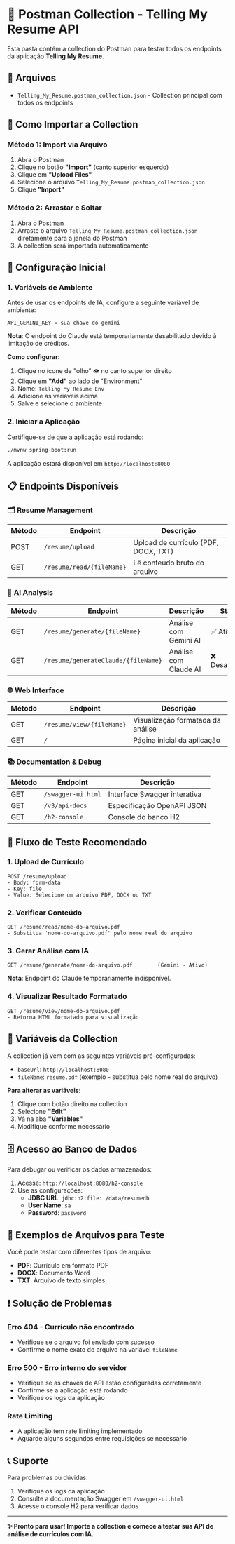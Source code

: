 # 📮 Postman Collection - Telling My Resume API

Esta pasta contém a collection do Postman para testar todos os endpoints da aplicação **Telling My Resume**.

## 📁 Arquivos

- `Telling_My_Resume.postman_collection.json` - Collection principal com todos os endpoints

## 🚀 Como Importar a Collection

### Método 1: Import via Arquivo
1. Abra o Postman
2. Clique no botão **"Import"** (canto superior esquerdo)
3. Clique em **"Upload Files"**
4. Selecione o arquivo `Telling_My_Resume.postman_collection.json`
5. Clique **"Import"**

### Método 2: Arrastar e Soltar
1. Abra o Postman
2. Arraste o arquivo `Telling_My_Resume.postman_collection.json` diretamente para a janela do Postman
3. A collection será importada automaticamente

## 🔧 Configuração Inicial

### 1. Variáveis de Ambiente
Antes de usar os endpoints de IA, configure a seguinte variável de ambiente:

```
API_GEMINI_KEY = sua-chave-do-gemini
```

**Nota**: O endpoint do Claude está temporariamente desabilitado devido à limitação de créditos.

**Como configurar:**
1. Clique no ícone de "olho" 👁️ no canto superior direito
2. Clique em **"Add"** ao lado de "Environment"
3. Nome: `Telling My Resume Env`
4. Adicione as variáveis acima
5. Salve e selecione o ambiente

### 2. Iniciar a Aplicação
Certifique-se de que a aplicação está rodando:

```bash
./mvnw spring-boot:run
```

A aplicação estará disponível em `http://localhost:8080`

## 📋 Endpoints Disponíveis

### 🗂️ **Resume Management**
| Método | Endpoint | Descrição |
|--------|----------|-----------|
| POST | `/resume/upload` | Upload de currículo (PDF, DOCX, TXT) |
| GET | `/resume/read/{fileName}` | Lê conteúdo bruto do arquivo |

### 🤖 **AI Analysis**
| Método | Endpoint | Descrição | Status |
|--------|----------|-----------|--------|
| GET | `/resume/generate/{fileName}` | Análise com Gemini AI | ✅ Ativo |
| GET | `/resume/generateClaude/{fileName}` | Análise com Claude AI | ❌ Desabilitado |

### 🌐 **Web Interface**
| Método | Endpoint | Descrição |
|--------|----------|-----------|
| GET | `/resume/view/{fileName}` | Visualização formatada da análise |
| GET | `/` | Página inicial da aplicação |

### 📚 **Documentation & Debug**
| Método | Endpoint | Descrição |
|--------|----------|-----------|
| GET | `/swagger-ui.html` | Interface Swagger interativa |
| GET | `/v3/api-docs` | Especificação OpenAPI JSON |
| GET | `/h2-console` | Console do banco H2 |

## 🧪 Fluxo de Teste Recomendado

### 1. **Upload de Currículo**
```
POST /resume/upload
- Body: form-data
- Key: file
- Value: Selecione um arquivo PDF, DOCX ou TXT
```

### 2. **Verificar Conteúdo**
```
GET /resume/read/nome-do-arquivo.pdf
- Substitua 'nome-do-arquivo.pdf' pelo nome real do arquivo
```

### 3. **Gerar Análise com IA**
```
GET /resume/generate/nome-do-arquivo.pdf        (Gemini - Ativo)
```
**Nota**: Endpoint do Claude temporariamente indisponível.

### 4. **Visualizar Resultado Formatado**
```
GET /resume/view/nome-do-arquivo.pdf
- Retorna HTML formatado para visualização
```

## 🔧 Variáveis da Collection

A collection já vem com as seguintes variáveis pré-configuradas:

- `baseUrl`: `http://localhost:8080`
- `fileName`: `resume.pdf` (exemplo - substitua pelo nome real do arquivo)

**Para alterar as variáveis:**
1. Clique com botão direito na collection
2. Selecione **"Edit"**
3. Vá na aba **"Variables"**
4. Modifique conforme necessário

## 🗄️ Acesso ao Banco de Dados

Para debugar ou verificar os dados armazenados:

1. Acesse: `http://localhost:8080/h2-console`
2. Use as configurações:
   - **JDBC URL**: `jdbc:h2:file:./data/resumedb`
   - **User Name**: `sa`
   - **Password**: `password`

## 📝 Exemplos de Arquivos para Teste

Você pode testar com diferentes tipos de arquivo:

- **PDF**: Currículo em formato PDF
- **DOCX**: Documento Word
- **TXT**: Arquivo de texto simples

## ❗ Solução de Problemas

### Erro 404 - Currículo não encontrado
- Verifique se o arquivo foi enviado com sucesso
- Confirme o nome exato do arquivo na variável `fileName`

### Erro 500 - Erro interno do servidor
- Verifique se as chaves de API estão configuradas corretamente
- Confirme se a aplicação está rodando
- Verifique os logs da aplicação

### Rate Limiting
- A aplicação tem rate limiting implementado
- Aguarde alguns segundos entre requisições se necessário

## 📞 Suporte

Para problemas ou dúvidas:
1. Verifique os logs da aplicação
2. Consulte a documentação Swagger em `/swagger-ui.html`
3. Acesse o console H2 para verificar dados

---

**✨ Pronto para usar! Importe a collection e comece a testar sua API de análise de currículos com IA.**
